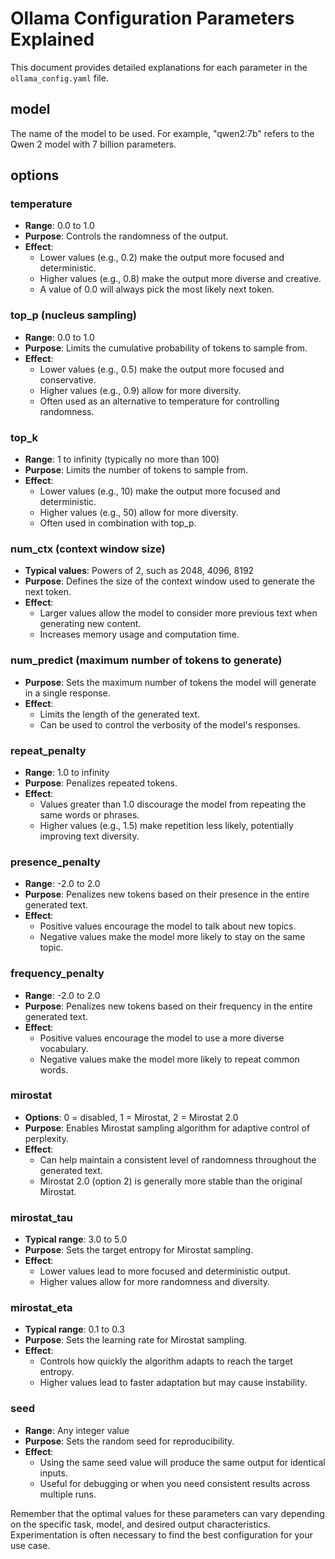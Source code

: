# Ollama Configuration Parameters Explained

This document provides detailed explanations for each parameter in the `ollama_config.yaml` file.

## model
The name of the model to be used. For example, "qwen2:7b" refers to the Qwen 2 model with 7 billion parameters.

## options

### temperature
- **Range**: 0.0 to 1.0
- **Purpose**: Controls the randomness of the output.
- **Effect**: 
  - Lower values (e.g., 0.2) make the output more focused and deterministic.
  - Higher values (e.g., 0.8) make the output more diverse and creative.
  - A value of 0.0 will always pick the most likely next token.

### top_p (nucleus sampling)
- **Range**: 0.0 to 1.0
- **Purpose**: Limits the cumulative probability of tokens to sample from.
- **Effect**:
  - Lower values (e.g., 0.5) make the output more focused and conservative.
  - Higher values (e.g., 0.9) allow for more diversity.
  - Often used as an alternative to temperature for controlling randomness.

### top_k
- **Range**: 1 to infinity (typically no more than 100)
- **Purpose**: Limits the number of tokens to sample from.
- **Effect**:
  - Lower values (e.g., 10) make the output more focused and deterministic.
  - Higher values (e.g., 50) allow for more diversity.
  - Often used in combination with top_p.

### num_ctx (context window size)
- **Typical values**: Powers of 2, such as 2048, 4096, 8192
- **Purpose**: Defines the size of the context window used to generate the next token.
- **Effect**:
  - Larger values allow the model to consider more previous text when generating new content.
  - Increases memory usage and computation time.

### num_predict (maximum number of tokens to generate)
- **Purpose**: Sets the maximum number of tokens the model will generate in a single response.
- **Effect**:
  - Limits the length of the generated text.
  - Can be used to control the verbosity of the model's responses.

### repeat_penalty
- **Range**: 1.0 to infinity
- **Purpose**: Penalizes repeated tokens.
- **Effect**:
  - Values greater than 1.0 discourage the model from repeating the same words or phrases.
  - Higher values (e.g., 1.5) make repetition less likely, potentially improving text diversity.

### presence_penalty
- **Range**: -2.0 to 2.0
- **Purpose**: Penalizes new tokens based on their presence in the entire generated text.
- **Effect**:
  - Positive values encourage the model to talk about new topics.
  - Negative values make the model more likely to stay on the same topic.

### frequency_penalty
- **Range**: -2.0 to 2.0
- **Purpose**: Penalizes new tokens based on their frequency in the entire generated text.
- **Effect**:
  - Positive values encourage the model to use a more diverse vocabulary.
  - Negative values make the model more likely to repeat common words.

### mirostat
- **Options**: 0 = disabled, 1 = Mirostat, 2 = Mirostat 2.0
- **Purpose**: Enables Mirostat sampling algorithm for adaptive control of perplexity.
- **Effect**:
  - Can help maintain a consistent level of randomness throughout the generated text.
  - Mirostat 2.0 (option 2) is generally more stable than the original Mirostat.

### mirostat_tau
- **Typical range**: 3.0 to 5.0
- **Purpose**: Sets the target entropy for Mirostat sampling.
- **Effect**:
  - Lower values lead to more focused and deterministic output.
  - Higher values allow for more randomness and diversity.

### mirostat_eta
- **Typical range**: 0.1 to 0.3
- **Purpose**: Sets the learning rate for Mirostat sampling.
- **Effect**:
  - Controls how quickly the algorithm adapts to reach the target entropy.
  - Higher values lead to faster adaptation but may cause instability.

### seed
- **Range**: Any integer value
- **Purpose**: Sets the random seed for reproducibility.
- **Effect**:
  - Using the same seed value will produce the same output for identical inputs.
  - Useful for debugging or when you need consistent results across multiple runs.

Remember that the optimal values for these parameters can vary depending on the specific task, model, and desired output characteristics. Experimentation is often necessary to find the best configuration for your use case.